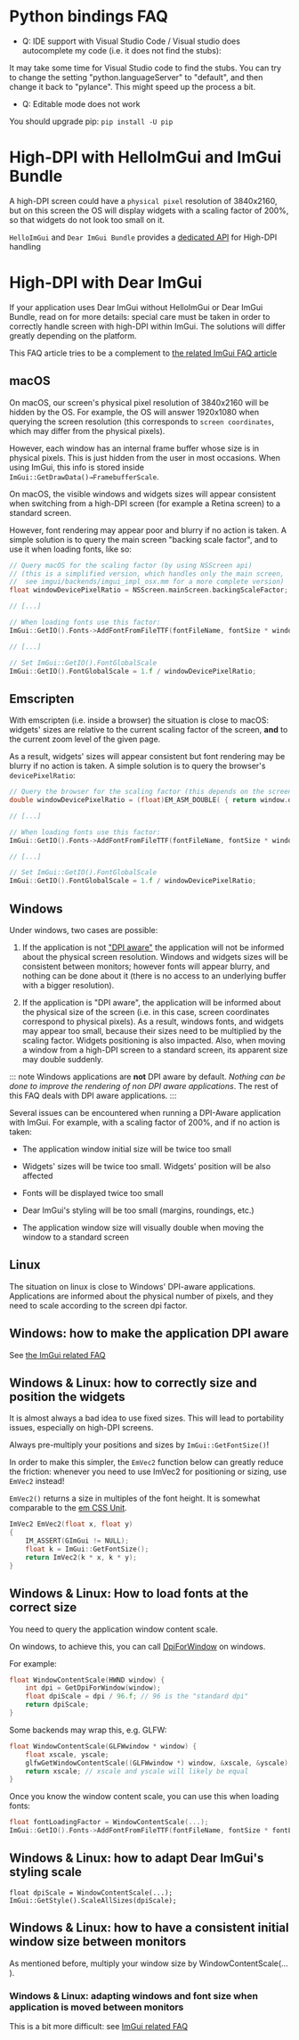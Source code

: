 # Python bindings FAQ

-   Q: IDE support with Visual Studio Code / Visual studio does autocomplete my code (i.e. it does not find the stubs):

It may take some time for Visual Studio code to find the stubs. You can try to change the setting \"python.languageServer\" to \"default\", and then change it back to \"pylance\". This might speed up the process a bit.

-   Q: Editable mode does not work

You should upgrade pip: `pip install -U pip`

# High-DPI with HelloImGui and ImGui Bundle

A high-DPI screen could have a `physical pixel` resolution of 3840x2160, but on this screen the OS will display widgets with a scaling factor of 200%, so that widgets do not look too small on it.

`HelloImGui` and `Dear ImGui Bundle` provides a [dedicated API](https://github.com/pthom/hello_imgui/blob/master/src/hello_imgui/dpi_aware.h) for High-DPI handling

# High-DPI with Dear ImGui

If your application uses Dear ImGui without HelloImGui or Dear ImGui Bundle, read on for more details: special care must be taken in order to correctly handle screen with high-DPI within ImGui. The solutions will differ greatly depending on the platform.

This FAQ article tries to be a complement to [the related ImGui FAQ article](https://github.com/ocornut/imgui/blob/master/docs/FAQ.md#q-how-should-i-handle-dpi-in-my-application)

## macOS

On macOS, our screen's physical pixel resolution of 3840x2160 will be hidden by the OS. For example, the OS will answer 1920x1080 when querying the screen resolution (this corresponds to `screen coordinates`, which may differ from the physical pixels).

However, each window has an internal frame buffer whose size is in physical pixels. This is just hidden from the user in most occasions. When using ImGui, this info is stored inside `ImGui::GetDrawData()→FramebufferScale`.

On macOS, the visible windows and widgets sizes will appear consistent when switching from a high-DPI screen (for example a Retina screen) to a standard screen.

However, font rendering may appear poor and blurry if no action is taken. A simple solution is to query the main screen \"backing scale factor\", and to use it when loading fonts, like so:

``` cpp
// Query macOS for the scaling factor (by using NSScreen api)
// (this is a simplified version, which handles only the main screen,
//  see imgui/backends/imgui_impl_osx.mm for a more complete version)
float windowDevicePixelRatio = NSScreen.mainScreen.backingScaleFactor;

// [...]

// When loading fonts use this factor:
ImGui::GetIO().Fonts->AddFontFromFileTTF(fontFileName, fontSize * windowDevicePixelRatio);

// [...]

// Set ImGui::GetIO().FontGlobalScale
ImGui::GetIO().FontGlobalScale = 1.f / windowDevicePixelRatio;
```

## Emscripten

With emscripten (i.e. inside a browser) the situation is close to macOS: widgets\' sizes are relative to the current scaling factor of the screen, **and** to the current zoom level of the given page.

As a result, widgets\' sizes will appear consistent but font rendering may be blurry if no action is taken. A simple solution is to query the browser's `devicePixelRatio`:

``` cpp
// Query the browser for the scaling factor (this depends on the screen scaling factor and on the browser zoom level)
double windowDevicePixelRatio = (float)EM_ASM_DOUBLE( { return window.devicePixelRatio; });

// [...]

// When loading fonts use this factor:
ImGui::GetIO().Fonts->AddFontFromFileTTF(fontFileName, fontSize * windowDevicePixelRatio);

// [...]

// Set ImGui::GetIO().FontGlobalScale
ImGui::GetIO().FontGlobalScale = 1.f / windowDevicePixelRatio;
```

## Windows

Under windows, two cases are possible:

1.  If the application is not [\"DPI aware\"](https://learn.microsoft.com/en-us/windows/win32/hidpi/setting-the-default-dpi-awareness-for-a-process) the application will not be informed about the physical screen resolution. Windows and widgets sizes will be consistent between monitors; however fonts will appear blurry, and nothing can be done about it (there is no access to an underlying buffer with a bigger resolution).

2.  If the application is \"DPI aware\", the application will be informed about the physical size of the screen (i.e. in this case, screen coordinates correspond to physical pixels). As a result, windows fonts, and widgets may appear too small, because their sizes need to be multiplied by the scaling factor. Widgets positioning is also impacted. Also, when moving a window from a high-DPI screen to a standard screen, its apparent size may double suddenly.

::: note
Windows applications are **not** DPI aware by default. *Nothing can be done to improve the rendering of non DPI aware applications*. The rest of this FAQ deals with DPI aware applications.
:::

Several issues can be encountered when running a DPI-Aware application with ImGui. For example, with a scaling factor of 200%, and if no action is taken:

-   The application window initial size will be twice too small

-   Widgets\' sizes will be twice too small. Widgets\' position will be also affected

-   Fonts will be displayed twice too small

-   Dear ImGui's styling will be too small (margins, roundings, etc.)

-   The application window size will visually double when moving the window to a standard screen

## Linux

The situation on linux is close to Windows\' DPI-aware applications. Applications are informed about the physical number of pixels, and they need to scale according to the screen dpi factor.

## Windows: how to make the application DPI aware

See [the ImGui related FAQ](https://github.com/ocornut/imgui/blob/master/docs/FAQ.md#q-how-should-i-handle-dpi-in-my-application)

## Windows & Linux: how to correctly size and position the widgets

It is almost always a bad idea to use fixed sizes. This will lead to portability issues, especially on high-DPI screens.

Always pre-multiply your positions and sizes by `ImGui::GetFontSize()`!

In order to make this simpler, the `EmVec2` function below can greatly reduce the friction: whenever you need to use ImVec2 for positioning or sizing, use `EmVec2` instead!

`EmVec2()` returns a size in multiples of the font height. It is somewhat comparable to the [em CSS Unit](https://lyty.dev/css/css-unit.html).

``` cpp
ImVec2 EmVec2(float x, float y)
{
    IM_ASSERT(GImGui != NULL);
    float k = ImGui::GetFontSize();
    return ImVec2(k * x, k * y);
}
```

## Windows & Linux: How to load fonts at the correct size

You need to query the application window content scale.

On windows, to achieve this, you can call [DpiForWindow](https://learn.microsoft.com/en-us/windows/win32/api/winuser/nf-winuser-getdpiforwindow) on windows.

For example:

``` cpp
float WindowContentScale(HWND window) {
    int dpi = GetDpiForWindow(window);
    float dpiScale = dpi / 96.f; // 96 is the "standard dpi"
    return dpiScale;
}
```

Some backends may wrap this, e.g. GLFW:

``` cpp
float WindowContentScale(GLFWwindow * window) {
    float xscale, yscale;
    glfwGetWindowContentScale((GLFWwindow *) window, &xscale, &yscale);
    return xscale; // xscale and yscale will likely be equal
}
```

Once you know the window content scale, you can use this when loading fonts:

``` cpp
float fontLoadingFactor = WindowContentScale(...);
ImGui::GetIO().Fonts->AddFontFromFileTTF(fontFileName, fontSize * fontLoadingFactor);
```

## Windows & Linux: how to adapt Dear ImGui's styling scale

``` cppp
float dpiScale = WindowContentScale(...);
ImGui::GetStyle().ScaleAllSizes(dpiScale);
```

## Windows & Linux: how to have a consistent initial window size between monitors

As mentioned before, multiply your window size by WindowContentScale(...​).

### Windows & Linux: adapting windows and font size when application is moved between monitors

This is a bit more difficult: see [ImGui related FAQ](https://github.com/ocornut/imgui/blob/master/docs/FAQ.md#q-how-should-i-handle-dpi-in-my-application)
